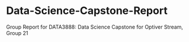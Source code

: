 # Data-Science-Capstone-Report
Group Report for DATA3888: Data Science Capstone for Optiver Stream, Group 21
